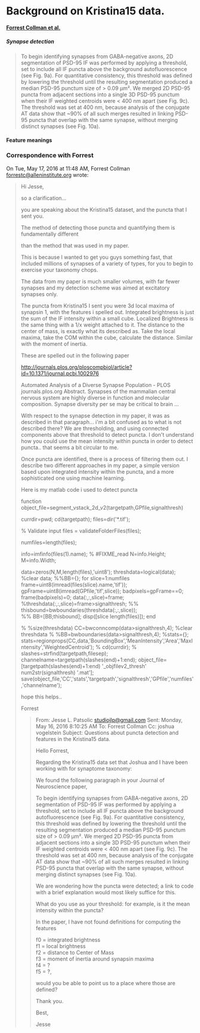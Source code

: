 # Background on Kristina15 data.

[**Forrest Collman et al.**](http://www.jneurosci.org/content/35/14/5792.full)


##### Synapse detection
> To begin identifying synapses from GABA-negative axons, 2D
> segmentation of PSD-95 IF was performed by applying a threshold, set
> to include all IF puncta above the background autofluorescence (see
> Fig. 9a).  For quantitative consistency, this threshold was defined by
> lowering the threshold until the resulting segmentation produced a
> median PSD-95 punctum size of > 0.09 µm². We merged 2D PSD-95 puncta
> from adjacent sections into a single 3D PSD-95 punctum when their IF
> weighted centroids were < 400 nm apart (see Fig. 9c).  The threshold
> was set at 400 nm, because analysis of the conjugate AT data show that
> ~90% of all such merges resulted in linking PSD-95 puncta that overlap
> with the same synapse, without merging distinct synapses (see Fig.
> 10a).



#### Feature meanings



### Correspondence with Forrest

On Tue, May 17, 2016 at 11:48 AM, Forrest Collman <forrestc@alleninstitute.org> wrote:
> Hi Jesse, 
> 
> 
> so a clarification...
> 
> 
> you are speaking about the Kristina15 dataset, and the puncta that I sent you.
> 
> The method of detecting those puncta and quantifying them is fundamentally different
> 
> than the method that was used in my paper.
> 
> 
> This is because I wanted to get you guys something fast, that included millions of synapses of a variety of types, for you to begin to exercise your taxonomy chops. 
> 
> 
> The data from my paper is much smaller volumes, with far fewer synapses and my detection scheme was aimed at excitatory synapses only.  
> 
> 
> The puncta from Kristina15 I sent you were 3d local maxima of synapsin 1, with the features i spelled out.  Integrated brightness is just the sum of the IF intensity within a small cube. Localized Brightness is the same thing with a 1/x weight attached to it. The distance to the center of mass, is exactly what its described as.  Take the local maxima, take the COM within the cube, calculate the distance. Similar with the moment of inertia. 
> 
> 
> These are spelled out in the following paper
> 
> http://journals.plos.org/ploscompbiol/article?id=10.1371/journal.pcbi.1002976
> 
> Automated Analysis of a Diverse Synapse Population - PLOS
> journals.plos.org
> Abstract. Synapses of the mammalian central nervous system are highly diverse in function and molecular composition. Synapse diversity per se may be critical to brain ...
> 
> 
> With respect to the synapse detection in my paper, it was as described in that paragraph... i'm a bit confused as to what is not described there?  We are thresholding, and using connected components above that threshold to detect puncta.   I don't understand how you could use the mean intensity within puncta in order to detect puncta.. that seems a bit circular to me.  
> 
> 
> Once puncta are identified, there is a process of filtering them out.  I describe two different approaches in my paper, a simple version based upon integrated intensity within the puncta, and a more sophisticated one using machine learning.
> 
> 
> Here is my matlab code i used to detect puncta
> 
> 
> function object_file=segment_vstack_2d_v2(targetpath,GPfile,signalthresh)
> 
> currdir=pwd;
> cd(targetpath);
> files=dir('*.tif');
> 
> % Validate input 
> files = validateFolderFiles(files); 
> 
> numfiles=length(files);
> 
> info=imfinfo(files(1).name); % #FIXME_read
> N=info.Height;
> M=info.Width;
> 
> data=zeros(N,M,length(files),'uint8');
> threshdata=logical(data);
> %clear data;
> %%BB={};
> for slice=1:numfiles 
>     frame=uint8(imread(files(slice).name,'tif'));
>     gpFrame=uint8(imread(GPfile,'tif',slice));
>     badpixels=gpFrame==0;
>     frame(badpixels)=0;
>     data(:,:,slice)=frame;
>     %threshdata(:,:,slice)=frame>signalthresh;
>  %%   thisbound=bwboundaries(threshdata(:,:,slice));   
>  %%   BB=[BB;thisbound];
>     disp([slice  length(files)]);
> end
> 
> % 
> %size(threshdata)
> CC=bwconncomp(data>signalthresh,4);
> %clear threshdata
> % %BB=bwboundaries(data>signalthresh,4);
> %stats={};
> stats=regionprops(CC,data,'BoundingBox','MeanIntensity','Area','MaxIntensity','WeightedCentroid');
> % 
>  cd(currdir);
> % 
>  slashes=strfind(targetpath,filesep);
>  channelname=targetpath(slashes(end)+1:end);
> object_file=[targetpath(slashes(end)+1:end) '_objfilev2_thresh' num2str(signalthresh) '.mat'];
>  save(object_file,'CC','stats','targetpath','signalthresh','GPfile','numfiles','channelname');
> 
> hope this helps..
> 
> Forrest
>
>> From: Jesse L. Patsolic <studiojlp@gmail.com>
>> Sent: Monday, May 16, 2016 8:10:25 AM
>> To: Forrest Collman
>> Cc: joshua vogelstein
>> Subject: Questions about puncta detection and features in the Kristina15 data.
>>  
>> Hello Forrest,
>> 
>> Regarding the Kristina15 data set that Joshua and I have been working with for synaptome taxonomy:  
>> 
>> We found the following paragraph in your Journal of Neuroscience paper,
>> 
>> To begin identifying synapses from GABA-negative axons, 2D segmentation of PSD-95 IF was performed by applying a threshold, set to include all IF puncta above the background autofluorescence (see Fig. 9a). For quantitative consistency, this threshold was defined by lowering the threshold until the resulting segmentation produced a median PSD-95 punctum size of > 0.09 µm². We merged 2D PSD-95 puncta from adjacent sections into a single 3D PSD-95 punctum when their IF weighted centroids were < 400 nm apart (see Fig. 9c). The threshold was set at 400 nm, because analysis of the conjugate AT data show that ~90% of all such merges resulted in linking PSD-95 puncta that overlap with the same synapse, without merging distinct synapses (see Fig. 10a).
>> 
>> We are wondering how the puncta were detected; a link to code with a brief explanation would most likely suffice for this.  
>> 
>> What do you use as your threshold: for example, is it the mean intensity within the puncta?
>> 
>> In the paper, I have not found definitions for computing the features
>> 
>> f0 = integrated brightness  
>> f1 = local brightness  
>> f2 = distance to Center of Mass  
>> f3 = moment of inertia around synapsin maxima  
>> f4 = ?  
>> f5 = ?,  
>> 
>> would you be able to point us to a place where those are defined? 
>> 
>> 
>> Thank you.
>> 
>> Best,
>> 
>> Jesse
